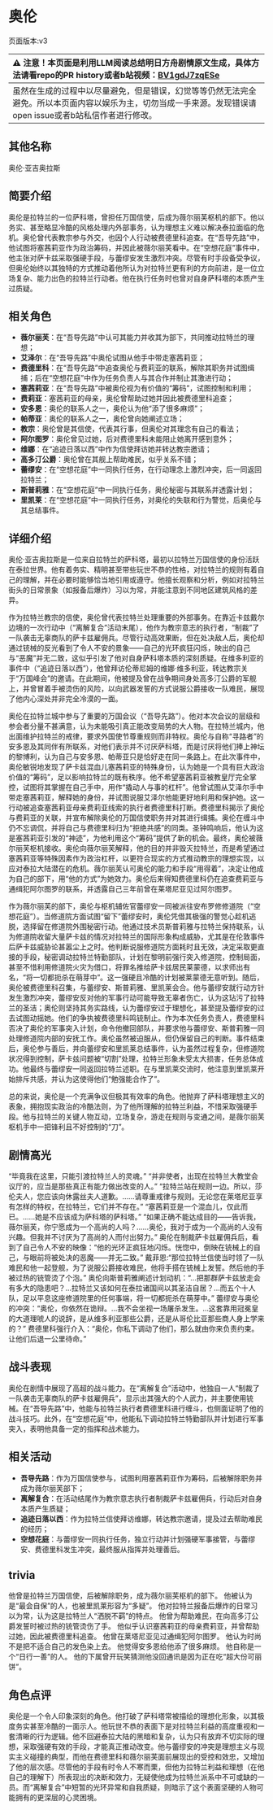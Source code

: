 # 奥伦
页面版本:v3
 

| :warning: 注意！本页面是利用LLM阅读总结明日方舟剧情原文生成，具体方法请看repo的PR history或者b站视频：[BV1gdJ7zqESe](https://www.bilibili.com/video/BV1gdJ7zqESe/)         |
|:----------------------------|
| 虽然在生成的过程中以尽量避免，但是错误，幻觉等等仍然无法完全避免。所以本页面内容以娱乐为主，切勿当成一手来源。发现错误请open issue或者b站私信作者进行修改。|



## 其他名称
奥伦·亚吉奥拉斯
## 简要介绍
奥伦是拉特兰的一位萨科塔，曾担任万国信使，后成为薇尔丽芙枢机的部下。他以务实、甚至略显冷酷的风格处理内外部事务，认为理想主义难以解决泰拉面临的危机。奥伦曾代表教宗参与外交，也因个人行动被费德里科追查。在“吾导先路”中，他试图将塞茜莉亚作为政治筹码，并因此被薇尔丽芙看中。在“空想花庭”事件中，他主张对萨卡兹采取强硬手段，与蕾缪安发生激烈冲突。尽管有时手段备受争议，但奥伦始终以其独特的方式推动着他所认为对拉特兰更有利的方向前进，是一位立场复杂、能力出色的拉特兰行动者。他在执行任务时也曾对自身萨科塔的本质产生过质疑。
## 相关角色
-   **薇尔丽芙**：在“吾导先路”中认可其能力并收其为部下，共同推动拉特兰的理想；
-   **艾泽尔**：在“吾导先路”中奥伦试图从他手中带走塞茜莉亚；
-   **费德里科**：在“吾导先路”中追查奥伦与费莉亚的联系，解除其职务并试图缉捕；后在“空想花庭”中作为任务负责人与其合作并制止其激进行动；
-   **塞茜莉亚**：在“吾导先路”中被奥伦视为有价值的“筹码”，试图控制和利用；
-   **费莉亚**：塞茜莉亚的母亲，奥伦曾帮助过她并因此被费德里科追查；
-   **安多恩**：奥伦的联系人之一，奥伦认为他“添了很多麻烦”；
-   **帕蒂亚**：奥伦的联系人之一，奥伦曾向她阐述立场；
-   **教宗**：奥伦曾是其信使，代表其行事，但奥伦对其理念有自己的看法；
-   **阿尔图罗**：奥伦曾见过她，后对费德里科未能阻止她离开感到意外；
-   **维娜**：在“追迹日落以西”中作为信使拜访她并转达教宗邀请；
-   **高多汀公爵**：奥伦曾在其舰上帮助难民，似乎关系不错；
-   **蕾缪安**：在“空想花庭”中一同执行任务，在行动理念上激烈冲突，后一同返回拉特兰；
-   **斯普莉雅**：在“空想花庭”中一同执行任务，奥伦秘密与其联系并透露计划；
-   **里凯莱**：在“空想花庭”中一同执行任务，对奥伦的失联和行为警觉，后奥伦与其总结事件。
## 详细介绍
奥伦·亚吉奥拉斯是一位来自拉特兰的萨科塔，最初以拉特兰万国信使的身份活跃在泰拉世界。他有着务实、精明甚至带些玩世不恭的性格，对拉特兰的规则有着自己的理解，并在必要时能够恰当地引用或遵守。他擅长观察和分析，例如对拉特兰街头的日常景象（如报备后爆炸）习以为常，并能注意到不同地区建筑风格的差异。

作为拉特兰教宗的信使，奥伦曾代表拉特兰处理重要的外部事务。在靠近卡兹戴尔边境的一次行动中（“离解复合”活动末尾），他作为教宗意志的执行者，“制裁”了一队袭击无辜商队的萨卡兹雇佣兵。尽管行动高效果断，但在处决敌人后，奥伦却通过铳械的反光看到了令人不安的景象——自己的光环疯狂闪烁，映出的自己与“恶魔”并无二致，这似乎引发了他对自身萨科塔本质的深刻质疑。在维多利亚的事件中（“追迹日落以西”），他曾拜访伦蒂尼姆的维娜·维多利亚，转达教宗关于“万国峰会”的邀请。在此期间，他被提及曾在战争期间身处高多汀公爵的军舰上，并曾冒着手被烫伤的风险，以向武器发誓的方式说服公爵接收一队难民，展现了他内心深处并非完全冷漠的一面。

奥伦在拉特兰城中参与了重要的万国会议（“吾导先路”）。他对本次会议的层级和参会者分量不甚满意，认为未能吸引真正能改变局势的大人物。在拉特兰城内，他出面维护拉特兰的戒律，要求外国使节尊重规则而非特权。奥伦与自称“寻路者”的安多恩及其同伴有所联系，对他们表示并不讨厌萨科塔，而是讨厌将他们捧上神坛的黎博利，认为自己与安多恩、帕蒂亚只是恰好走在同一条路上。在此次事件中，奥伦敏锐地发现了萨卡兹混血儿塞茜莉亚的特殊身份，认为她是一个具有巨大政治价值的“筹码”，足以影响拉特兰的既有秩序。他不希望塞茜莉亚被教皇厅完全掌控，试图将其掌握在自己手中，用作“撬动人与事的杠杆”。他曾试图从艾泽尔手中带走塞茜莉亚，解释她的身份，并试图说服艾泽尔他能更好地利用和保护她。这一行动被追查塞茜莉亚母亲费莉亚线索的执行者费德里科打断。费德里科揭示了奥伦与费莉亚的关联，并宣布解除奥伦的万国信使职务并对其进行缉捕。奥伦在缠斗中仍不忘调侃，并将自己与费德里科归为“拒绝共感”的同类。圣钟鸣响后，他认为这是塞茜莉亚引发的“神迹”，为他利用这个“筹码”提供了新的机会。最终，奥伦被薇尔丽芙枢机接收。奥伦向薇尔丽芙解释，他的目的并非毁灭拉特兰，而是希望通过塞茜莉亚等特殊因素作为政治杠杆，以更符合现实的方式推动教宗的理想实现，以应对泰拉大陆潜在的危机。薇尔丽芙认可奥伦的能力和手段“用得着”，决定让他成为自己的部下，用“他的方式”为她效力。奥伦后来得知费德里科仍在追查费莉亚与通缉犯阿尔图罗的联系，并透露自己三年前曾在莱塔尼亚见过阿尔图罗。

作为薇尔丽芙的部下，奥伦与枢机辅佐官蕾缪安一同被派往安布罗修修道院（“空想花庭”）。当修道院方面试图“留下”蕾缪安时，奥伦凭借其极强的警觉心趁机逃脱，选择留在修道院外围秘密行动。他通过技术员斯普莉雅与拉特兰保持联系，认为修道院收留大量萨卡兹的情况对拉特兰的国际形象构成威胁，尤其是在伦敦事件后萨卡兹威胁论甚嚣尘上之时。他判断说服修道院方面耗时且无效，决定采取更直接的手段，秘密调动拉特兰特勤部队，计划在黎明前强行突入修道院，控制局面，甚至不惜利用修道院火灾为借口，将罪名推给萨卡兹居民莱蒙德，以求师出有名，“将一切都扼杀在萌芽中”。这一强硬且冷酷的计划被莱蒙德无意听到。随后，奥伦被费德里科召集，与蕾缪安、斯普莉雅、里凯莱会合。他与蕾缪安就行动方针发生激烈冲突，蕾缪安反对他的军事行动可能导致无辜者伤亡，认为这玷污了拉特兰的圣洁；奥伦则坚持其务实路线，认为蕾缪安过于理想化，甚至提及蕾缪安的过去试图动摇她。他们的争执被费德里科鸣铳制止。作为本次任务负责人，费德里科否决了奥伦的军事突入计划，命令他撤回部队，并要求他与蕾缪安、斯普莉雅一同处理修道院内部的安抚工作。奥伦虽然被迫服从，但仍保留自己的判断。事件结束后，奥伦参与善后，并向蕾缪安和里凯莱总结事件，认为虽然过程复杂，但修道院状况得到控制，萨卡兹问题被“切割”处理，拉特兰形象未受太大损害，任务总体成功。他最终与蕾缪安一同返回拉特兰述职。在与里凯莱交流时，他注意到里凯莱开始排斥共感，并认为这使得他们“勉强能合作了”。

总的来说，奥伦是一个充满争议但极其有效率的角色。他抛弃了萨科塔理想主义的表象，拥抱现实政治的冷酷法则，为了他所理解的拉特兰利益，不惜采取强硬手段。他与拉特兰的关键人物互动，立场复杂，游走在规则与变通之间，是薇尔丽芙枢机手中一把锋利且不好控制的“刀”。
## 剧情高光
“毕竟我在这里，只能引渡拉特兰人的灵魂。”
“并非使者，出现在拉特兰大教堂会议厅的，应当是那些真正有能力做出改变的人。”
“拉特兰站在规则一边。所以，莎伦夫人，您应该向休露丝夫人道歉。……请尊重戒律与规则。无论您在莱塔尼亚享有怎样的特权，在拉特兰，它们并不存在。”
“塞茜莉亚是一个混血儿，仅此而已。……她是不应该成为萨科塔的萨科塔。”
“如果正确不能达成目的——告诉我，薇尔丽芙，你宁愿成为一个高尚的人吗？……奥伦，我对于成为一个高尚的人没有兴趣。但我并不讨厌为了高尚的人而付出努力。”
奥伦在制裁萨卡兹雇佣兵后，看到了自己令人不安的映像：“他的光环正疯狂地闪烁。恍惚中，倒映在铳械上的自己，与眼前将被处决的恶魔——并无二致。”
戴菲恩:“那位拉特兰信使当时领了一队难民和他一起登舰，为了说服公爵接收难民，他将手搭在铳械上发誓。然后他的手被过热的铳管烫了个泡。”
奥伦向斯普莉雅阐述计划动机：“...把那群萨卡兹放走会有多大的隐患吧？...拉特兰又该如何在泰拉诸国间以其圣洁自居？...而五个十人队，足以平息这座修道院里的任何事端，将一切都扼杀在萌芽中。”
蕾缪安与奥伦的冲突：“奥伦，你依然在诡辩。...我不会坐视一场屠杀发生。...这套靠用冠冕皇的大道理唬人的说辞，是从维多利亚那些公爵，还是从哥伦比亚那些商人身上学来的？”
费德里科强行介入：“奥伦，你私下调动了他们，那么就由你来负责约束。让他们后退一公里待命。”
## 战斗表现
奥伦在剧情中展现了高超的战斗能力。在“离解复合”活动中，他独自一人“制裁了一队袭击无辜商队的萨卡兹雇佣兵”，显示出其强大的个人武力，并主要使用铳械。在“吾导先路”中，他能与拉特兰执行者费德里科进行缠斗，也侧面证明了他的战斗技巧。此外，在“空想花庭”中，他能私下调动拉特兰特勤部队并计划进行军事突入，表明他具备一定的指挥和战术能力。
## 相关活动
-   **吾导先路**：作为万国信使参与，试图利用塞茜莉亚作为筹码，后被解除职务并成为薇尔丽芙部下；
-   **离解复合**：在活动结尾作为教宗意志执行者制裁萨卡兹雇佣兵，行动后对自身本质产生质疑；
-   **追迹日落以西**：作为拉特兰信使拜访维娜，转达教宗邀请，提及过去帮助难民的经历；
-   **空想花庭**：与蕾缪安一同执行任务，独立行动并计划强硬军事接管，与蕾缪安、费德里科发生冲突，最终服从指挥并处理善后。
## trivia
他曾是拉特兰万国信使，后被解除职务，成为薇尔丽芙枢机的部下。
他被认为是“最会自保”的人，也被里凯莱形容为“多疑”。
他对拉特兰报备后爆炸的日常习以为常，认为这是拉特兰人“洒脱不羁”的特点。
他曾为帮助难民，在向高多汀公爵发誓时被过热的铳管烫伤了手。
他似乎认识塞茜莉亚的母亲费莉亚，并曾帮助过她，因此被费德里科追查。
他曾在莱塔尼亚见过通缉犯阿尔图罗。
他认为时尚不是把不适合自己的发色染上去。
他觉得安多恩给他添了很多麻烦。
他自称是一个“日行一善”的人。
他的下属曾开玩笑猜测他没回通讯是因为正在吃“超大份可丽饼”。
## 角色点评
奥伦是一个令人印象深刻的角色。他打破了萨科塔常被描绘的理想化形象，以其极度务实甚至冷酷的一面示人。他玩世不恭的表面下是对拉特兰利益的高度重视和一套清晰的行为逻辑。他不回避泰拉大陆的黑暗和复杂，认为只有放弃不切实际的理想，采取强硬有效的手段，才能真正推动改变。他与蕾缪安的冲突是理想主义与现实主义碰撞的典型，而他在费德里科和薇尔丽芙面前展现出的受控和效忠，又增加了他的层次感。尽管他的手段有时令人不寒而栗，但他为拉特兰利益和理想（在他自己的理解下）所表现出的决断和效力，无疑使他成为拉特兰派系中不可或缺的一员。而“离解复合”中短暂的光环异常和自我质疑，则暗示了这个表面坚硬的人物可能拥有的更深层的心灵困境。